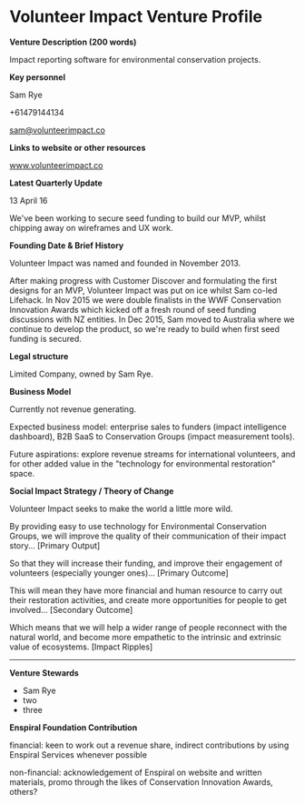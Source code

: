 # Volunteer Impact Venture Profile

**Venture Description (200 words)**

Impact reporting software for environmental conservation projects.


**Key personnel**



Sam Rye 

+61479144134 
 
sam@volunteerimpact.co

**Links to website or other resources**

www.volunteerimpact.co

**Latest Quarterly Update**

13 April 16

We've been working to secure seed funding to build our MVP, whilst chipping away on wireframes and UX work.


**Founding Date & Brief History**

Volunteer Impact was named and founded in November 2013.

After making progress with Customer Discover and formulating the first designs for an MVP, Volunteer Impact was put on ice whilst Sam co-led Lifehack. In Nov 2015 we were double finalists in the WWF Conservation Innovation Awards which kicked off a fresh round of seed funding discussions with NZ entities. In Dec 2015, Sam moved to Australia where we continue to develop the product, so we're ready to build when first seed funding is secured.

**Legal structure**

Limited Company, owned by Sam Rye.

**Business Model**

Currently not revenue generating.

Expected business model: enterprise sales to funders (impact intelligence dashboard), B2B SaaS to Conservation Groups (impact measurement tools).

Future aspirations: explore revenue streams for international volunteers, and for other added value in the "technology for environmental restoration" space.

**Social Impact Strategy / Theory of Change**

Volunteer Impact seeks to make the world a little more wild.

By providing easy to use technology for Environmental Conservation Groups, we will improve the quality of their communication of their impact story... [Primary Output]

So that they will increase their funding, and improve their engagement of volunteers (especially younger ones)... [Primary Outcome]

This will mean they have more financial and human resource to carry out their restoration activities, and create more opportunities for people to get involved... [Secondary Outcome]

Which means that we will help a wider range of people reconnect with the natural world, and become more empathetic to the intrinsic and extrinsic value of ecosystems. [Impact Ripples]


---

**Venture Stewards** 

* Sam Rye
* two
* three

**Enspiral Foundation Contribution**

financial: keen to work out a revenue share, indirect contributions by using Enspiral Services whenever possible

non-financial: acknowledgement of Enspiral on website and written materials, promo through the likes of Conservation Innovation Awards, others?
